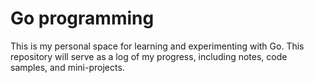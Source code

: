 # Go programming

This is my personal space for learning and experimenting with Go. This repository will serve as a log of my progress, including notes, code samples, and mini-projects.
